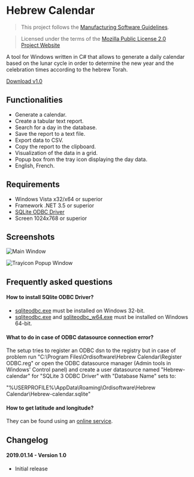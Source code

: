 # Hebrew Calendar

>This project follows the [Manufacturing Software Guidelines](https://github.com/Ordisoftware/Guidelines).

>Licensed under the terms of the [Mozilla Public License 2.0](LICENSE)<br/>
>[Project Website](http://www.ordisoftware.com/projects/hebrew-calendar)<br/>

A tool for Windows written in C# that allows to generate a daily calendar based on the lunar cycle in order to determine the new year and the celebration times according to the hebrew Torah.

[Download v1.0](https://github.com/Ordisoftware/Hebrew-Calendar/releases/tag/v1.0)

## Functionalities

- Generate a calendar.
- Create a tabular text report.
- Search for a day in the database.
- Save the report to a text file.
- Export data to CSV.
- Copy the report to the clipboard.
- Visualization of the data in a grid.
- Popup box from the tray icon displaying the day data.
- English, French.

## Requirements

- Windows Vista x32/x64 or superior
- Framework .NET 3.5 or superior
- [SQLite ODBC Driver](http://www.ch-werner.de/sqliteodbc/)
- Screen 1024x768 or superior

## Screenshots

![Main Window](http://www.ordisoftware.com/uploads/2019/01/hebrew-calendar-main-700x480.jpg)

![Trayicon Popup Window](http://www.ordisoftware.com/uploads/2019/01/hebrew-calendar-popup2.jpg)

## Frequently asked questions

#### How to install SQlite ODBC Driver?

- [sqliteodbc.exe](http://www.ch-werner.de/sqliteodbc/sqliteodbc.exe) must be installed on Windows 32-bit.
- [sqliteodbc.exe](http://www.ch-werner.de/sqliteodbc/sqliteodbc.exe) and [sqliteodbc_w64.exe](http://www.ch-werner.de/sqliteodbc/sqliteodbc_w64.exe) must be installed on Windows 64-bit.

#### What to do in case of ODBC datasource connection error?

The setup tries to register an ODBC dsn to the registry but in case of problem run "C:\Program Files\Ordisoftware\Hebrew Calendar\Register ODBC.reg" or open the ODBC datasource manager (Admin tools in Windows' Control panel) and create a user datasource named "Hebrew-calendar" for "SQLite 3 ODBC Driver" with "Database Name" sets to:

"%USERPROFILE%\AppData\Roaming\Ordisoftware\Hebrew Calendar\Hebrew-calendar.sqlite"

#### How to get latitude and longitude?

They can be found using an [online service](https://www.google.com/search?q=latitude+longitude).

## Changelog

#### 2019.01.14 - Version 1.0

- Initial release
